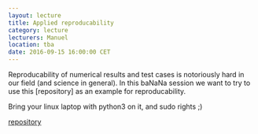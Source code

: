 ```yaml
---
layout: lecture
title: Applied reproducability
category: lecture
lecturers: Manuel
location: tba
date: 2016-09-15 16:00:00 CET
---
```


Reproducability of numerical results and test cases is notoriously hard in our field (and science in general). In this baNaNa session we want to try to use this [repository] as an example for reproducability.

Bring your linux laptop with python3 on it, and sudo rights ;)

[repository](https://github.com/ManuelMBaumann/elastic_benchmarks)